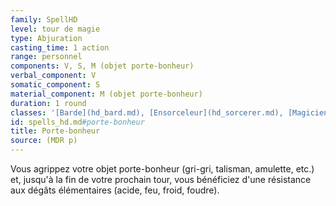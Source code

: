 ```yaml
---
family: SpellHD
level: tour de magie
type: Abjuration
casting_time: 1 action
range: personnel
components: V, S, M (objet porte-bonheur)
verbal_component: V
somatic_component: S
material_component: M (objet porte-bonheur)
duration: 1 round
classes: '[Barde](hd_bard.md), [Ensorceleur](hd_sorcerer.md), [Magicien](hd_wizard.md), [Sorcier](hd_warlock.md)'
id: spells_hd.md#porte-bonheur
title: Porte-bonheur
source: (MDR p)
---
```


Vous agrippez votre objet porte-bonheur (gri-gri, talisman, amulette, etc.) et, jusqu'à la fin de votre prochain tour, vous bénéficiez d'une résistance aux dégâts élémentaires (acide, feu, froid, foudre).

